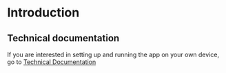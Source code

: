 # Introduction

## Technical documentation
If you are interested in setting up and running the app on your own device, go to [Technical Documentation](../technical)
